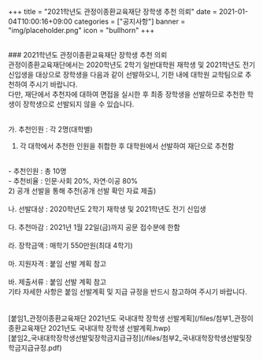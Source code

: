 +++
title = "2021학년도 관정이종환교육재단 장학생 추천 의뢰"
date = 2021-01-04T10:00:16+09:00
categories = ["공지사항"]
banner = "img/placeholder.png"
icon = "bullhorn"
+++
<!--more-->

<br>
### 2021학년도 관정이종환교육재단 장학생 추천 의뢰

<br>
관정이종환교육재단에서는 2020학년도 2학기 일반대학원 재학생 및 2021학년도 전기 신입생을 대상으로 장학생을 다음과 같이 선발하오니, 기한 내에 대학원 교학팀으로 추천하여 주시기 바랍니다.
<br>
다만, 재단에서 추천자에 대하여 면접을 실시한 후 최종 장학생을 선발하므로 추천한 학생이 장학생으로 선발되지 않을 수 있습니다.
<br>
<br>

가. 추천인원 : 각 2명(대학별)
<br>
1) 각 대학에서 추천한 인원을 취합한 후 대학원에서 선발하여 재단으로 추천함
<br>
- 추천인원 : 총 10명
<br>
- 추천비율 : 인문·사회 20%, 자연·이공 80%
<br>
2) 공개 선발을 통해 추천(공개 선발 확인 자료 제출)
<br>
<br>
나. 선발대상 : 2020학년도 2학기 재학생 및 2021학년도 전기 신입생
<br>
<br>
다. 추천마감 : 2021년 1월 22일(금)까지 공문 접수분에 한함
<br>
<br>
라. 장학금액 : 매학기 550만원(최대 4학기)
<br>
<br>
마. 지원자격 : 붙임 선발 계획 참고
<br>
<br>
바. 제출서류 : 붙임 선발 계획 참고
<br>
 기타 자세한 사항은 붙임 선발계획 및 지급 규정을 반드시 참고하여 주시기 바랍니다.
<br>
<br>
<br>
[붙임1_관정이종환교육재단 2021년도 국내대학 장학생 선발계획](/files/첨부1_관정이종환교육재단 2021년도 국내대학 장학생 선발계획.hwp)
<br>
[붙임2_국내대학장학생선발및장학금지급규정](/files/첨부2_국내대학장학생선발및장학금지급규정.pdf)
<br>
